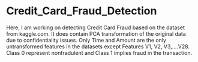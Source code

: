# Credit_Card_Fraud_Detection
Here, I am working on detecting Credit Card Fraud based on the dataset from kaggle.com.
It does contain PCA transformation of the original data due to confidentiality issues.
Only Time and Amount are the only untransformed features in the datasets except Features V1, V2, V3,....V28.
Class 0 represent nonfradulent and Class 1 implies fraud in the transaction. 
